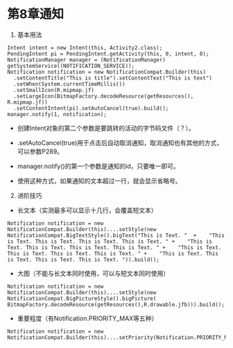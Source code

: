 # 第8章通知

1.  基本用法
    

~~~
Intent intent = new Intent(this, Activity2.class);
PendingIntent pi = PendingIntent.getActivity(this, 0, intent, 0);
NotificationManager manager = (NotificationManager) getSystemService((NOTIFICATION_SERVICE));
Notification notification = new NotificationCompat.Builder(this)
  .setContentTitle("This is title").setContentText("This is text")
  .setWhen(System.currentTimeMillis())
  .setSmallIcon(R.mipmap.jf)
  .setLargeIcon(BitmapFactory.decodeResource(getResources(), R.mipmap.jf))
  .setContentIntent(pi).setAutoCancel(true).build();
manager.notify(1, notification);
~~~

*   创建Intent对象的第二个参数是要跳转的活动的字节码文件（？）。
    
*   .setAutoCancel(true)用于点击后自动取消通知，取消通知也有其他的方式，可以参数P289。
    
*   manager.notify()的第一个参数是通知的id，只要唯一即可。
    
*   使用这种方式，如果通知的文本超过一行，就会显示省略号。
    

2.  进阶技巧
    

*   长文本（实测最多可以显示十几行，会覆盖短文本）
    

~~~
Notification notification = new NotificationCompat.Builder(this)....setStyle(new NotificationCompat.BigTextStyle().bigText("This is Text. "  +    "This is Text. This is Text. This is Text. This is Text. " +    "This is Text. This is Text. This is Text. This is Text. " +    "This is Text. This is Text. This is Text. This is Text. " +    "This is Text. This is Text. This is Text. This is Text. ")).build();
~~~

*   大图（不能与长文本同时使用，可以与短文本同时使用）
    

~~~
Notification notification = new NotificationCompat.Builder(this)....setStyle(new NotificationCompat.BigPictureStyle().bigPicture(        BitmapFactory.decodeResource(getResources(),R.drawable.jfb))).build();
~~~

*   重要程度（有Notification.PRIORITY\_MAX等五种）
    

~~~
Notification notification = new NotificationCompat.Builder(this)....setPriority(Notification.PRIORITY_MAX).build();
~~~